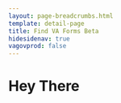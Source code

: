 ```yaml
---
layout: page-breadcrumbs.html
template: detail-page
title: Find VA Forms Beta
hidesidenav: true
vagovprod: false
---
```


<h1>Hey There</h1>

<div data-widget-type="view-dependents-CTA" id="view-dependents-CTA"></div>